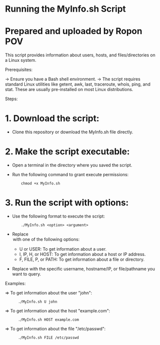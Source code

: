 # Running the MyInfo.sh Script
# Prepared and uploaded by Ropon POV

This script provides information about users, hosts, and files/directories on a Linux system.

Prerequisites:

-> Ensure you have a Bash shell environment.
-> The script requires standard Linux utilities like getent, awk, last, traceroute, whois, ping, and stat. These are usually pre-installed on most Linux distributions.

Steps:

# 1. Download the script:
- Clone this repository or download the MyInfo.sh file directly.
# 2. Make the script executable:
- Open a terminal in the directory where you saved the script.
- Run the following command to grant execute permissions:
  
          chmod +x MyInfo.sh

# 3. Run the script with options:
- Use the following format to execute the script:

          ./MyInfo.sh <option> <argument>

- Replace <option> with one of the following options:
  + U or USER: To get information about a user.
  + I, IP, H, or HOST: To get information about a host or IP address.
  + F, FILE, P, or PATH: To get information about a file or directory.
- Replace <argument> with the specific username, hostname/IP, or file/pathname you want to query.

Examples:

=> To get information about the user "john":

          ./MyInfo.sh U john


=> To get information about the host "example.com":

          ./MyInfo.sh HOST example.com

=> To get information about the file "/etc/passwd":

          ./MyInfo.sh FILE /etc/passwd

